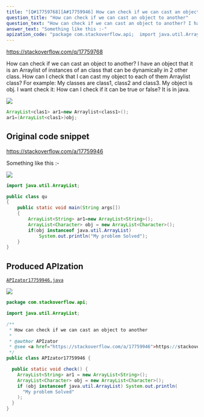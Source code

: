 ```yaml
---
title: "[Q#17759768][A#17759946] How can check if we can cast an object to another"
question_title: "How can check if we can cast an object to another"
question_text: "How can check if we can cast an object to another? I have an object that it is an Arraylist of instances of an class that can be dynamically in 2 other class. How can I check that I can cast my object to each of them Arraylist class? For example: My classes are class1, class2 and class3. My object is obj. I want check it: How can I check if it can be true or false? It is in java."
answer_text: "Something like this :-"
apization_code: "package com.stackoverflow.api;  import java.util.ArrayList;  /**  * How can check if we can cast an object to another  *  * @author APIzator  * @see <a href=\"https://stackoverflow.com/a/17759946\">https://stackoverflow.com/a/17759946</a>  */ public class APIzator17759946 {    public static void check() {     ArrayList<String> ar1 = new ArrayList<String>();     ArrayList<Character> obj = new ArrayList<Character>();     if (obj instanceof java.util.ArrayList) System.out.println(       \"My problem Solved\"     );   } }"
---
```


https://stackoverflow.com/q/17759768

How can check if we can cast an object to another?
I have an object that it is an Arraylist of instances of an class that can be dynamically in 2 other class. How can I check that I can cast my object to each of them Arraylist class?
For example:
My classes are class1, class2 and class3.
My object is obj.
I want check it:
How can I check if it can be true or false? It is in java.


<div class="code-logo"><img src="/stackoverflow.png" /></div>

```java
ArrayList<clas1> ar1=new Arraylist<class1>();
ar1=(ArrayList<clas1>)obj;
```


## Original code snippet

https://stackoverflow.com/a/17759946

Something like this :-

<div class="code-logo"><img src="/stackoverflow.png" /></div>

```java
import java.util.ArrayList;

public class qu
{
    public static void main(String args[])
    {
        ArrayList<String> ar1=new ArrayList<String>();
        ArrayList<Character> obj = new ArrayList<Character>();
        if(obj instanceof java.util.ArrayList)
            System.out.println("My problem Solved");
    }
}
```

## Produced APIzation

[`APIzator17759946.java`](https://github.com/blind-papers/apization-temp-data/raw/main/search/APIzator17759946.java)

<div class="code-logo"><img src="/apizator.png" /></div>

```java
package com.stackoverflow.api;

import java.util.ArrayList;

/**
 * How can check if we can cast an object to another
 *
 * @author APIzator
 * @see <a href="https://stackoverflow.com/a/17759946">https://stackoverflow.com/a/17759946</a>
 */
public class APIzator17759946 {

  public static void check() {
    ArrayList<String> ar1 = new ArrayList<String>();
    ArrayList<Character> obj = new ArrayList<Character>();
    if (obj instanceof java.util.ArrayList) System.out.println(
      "My problem Solved"
    );
  }
}

```